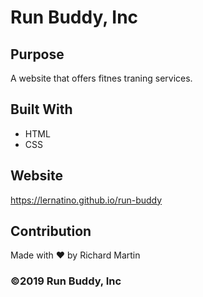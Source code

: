 # Run Buddy, Inc

## Purpose
A website that offers fitnes traning services. 

## Built With
* HTML
* CSS

## Website
https://lernatino.github.io/run-buddy

## Contribution
Made with ❤️ by Richard Martin

### ©️2019 Run Buddy, Inc
